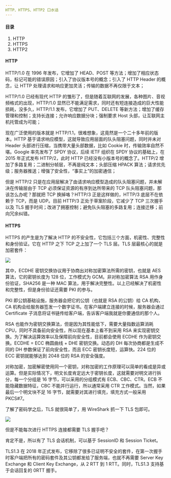 ```yaml
---
HTTP、HTTPS、HTTP2 口水话
---
```


#### 目录

1. HTTP
2. HTTPS
3. HTTP2

#### HTTP

HTTP/1.0 在 1996 年发布，它增加了 HEAD、POST 等方法；增加了相应状态码，标记可能的错误原因；引入了协议版本号的概念；引入了 HTTP Header 的概念，让 HTTP 处理请求和响应更加灵活；传输的数据不再仅限于文本；

HTTP/1.0 已经有现代 HTTP 的雏形了，但是随着互联网的发展，各种图片、音视频格式的出现，HTTP/1.0 显然已不能满足需求，同时还有短连接造成的巨大性能损耗，没多久，HTTP/1.1 发布，它增加了 PUT、DELETE 等新方法；增加了缓存管理和控制；支持长连接；允许响应数据分块；强制要求 Host 头部，让互联网主机托管成为可能；

现在广泛使用的版本就是 HTTP/1.1，很难想象，这竟然是一个二十多年前的版本。HTTP 基于请求响应模型，这就导致应用层面的队头阻塞问题，同时并未对 Header 头部进行压缩，当携带大量头部数据，比如 Cookie 时，传输效率自然不堪。Google 率先发布了 SPDY 协议，后续 IETF 组织在 SPDY 协议的基础上，在 2015 年正式发布 HTTP/2，此时 HTTP 已经没有小版本号的概念了。HTTP/2 增加了多路复用；二进制分帧层，不再是纯文本；头部压缩 HPACK 算法；请求优先级；服务器推送；增强了安全性，“事实上”的加密通信；

但是 HTTP/2 只是在应用层解决了由请求响应模型造成的队头阻塞问题，并未解决在传输层由于 TCP 必须保证资源的有序到达所带来的 TCP 队头阻塞问题，那该怎么办呢？那就把 TCP 换掉咯？HTTP/3 正是这样做的，HTTP/3 底层不在依赖于 TCP，而是 UDP。目前 HTTP/3 正处于草案阶段，它减少了 TCP 三次握手以及 TLS 握手时间；改进了拥塞控制；避免队头阻塞的多路复用；连接迁移；前向冗余纠错。

#### HTTPS

HTTPS 的产生是为了解决 HTTP 的不安全性，它包括三个方面，机密性、完整性和身份验证。它在 HTTP 之下 TCP 之上加了一个 TLS 层。TLS 层最核心的就是加密套件：

![](https://i.loli.net/2019/12/25/lXIRgqPwK8AYWa7.png)

其中，ECDHE 密钥交换协议用于协商出对称加密算法所需的密钥，也就是 AES 算法，它的密钥长度为 128 位，工作模式为 GCM。非对称加密算法 RSA 用作身份验证，SHA256 是一种 MAC 算法，用于解决完整性。以上已经解决了机密性和完整性，但是身份验证还需要 PKI 的参与。

PKI 即公钥基础设施，服务器会把它的公钥（也就是 RSA 的公钥）给 CA 机构，CA 机构会给服务器签发一个数字证书。在客户端建立连接的时候，服务器会通过 Certificate 子消息将证书链传给客户端，告诉客户端我就是你要通信的那个人。

RSA 也能作为密钥交换算法，但是因为其性能低下，需要大量指数运算消耗 CPU，同时不具备前向安全性，所以现在基本上看不到采用 RSA 来实现密钥交换。为了解决运算效率以及保障前向安全性，目前都会使用 ECDHE 作为密钥交换。ECDHE = ECC 椭圆曲线 + DHE 密钥交换。动态的 DH 每次协商都是生成不同的 DH 参数保证了前向安全性，而且 ECC 密钥长度短，运算快。224 位的 ECC 密钥就能够达到 2048 位的 RSA 的安全强度。

对称加密，加密解密使用同一个密钥，对称加密的工作原理可以简单的看成是异或运算。但是实际情况下，明文长度肯定远大于密钥长度，这就需要对明文进行拆分，每一个分组是 16 字节，可以采用的分组模式有 ECB、CBC、CTR。ECB 不能隐藏数据特征，CBC 不能并行运行，所以通常采用 CTR 工作模式。当然，如果最后一个明文块不足 16 字节，就需要对其进行填充，填充方式一般采用 PKCS#7。

了解了密码学之后，TLS 就很简单了，用 WireShark 抓一下 TLS 包即可。

![](https://i.loli.net/2019/12/25/zIEy8hkwqCPWAJj.png)

但是不能每次进行 HTTPS 连接都需要 TLS 握手吧？

肯定不是，所以有了 TLS 会话机制，可以基于 SessionID 和  Session Ticket。

TLS1.3 在 2018 年正式发布，它移除了很多已证明不安全的套件，在第一次握手时客户端把所有的密码套件及其公钥都发给了服务端，也就不再需要 Server Key Exchange 和 Client Key Exchange，从 2 RTT 到 1 RTT。同时，TLS1.3 支持基于会话回复的 0RTT 握手。

